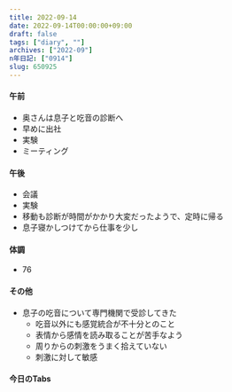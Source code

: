 ```yaml
---
title: 2022-09-14
date: 2022-09-14T00:00:00+09:00
draft: false
tags: ["diary", ""]
archives: ["2022-09"]
n年日記: ["0914"]
slug: 650925
---
```

#### 午前
- 奥さんは息子と吃音の診断へ
- 早めに出社
- 実験
- ミーティング
#### 午後
- 会議
- 実験
- 移動も診断が時間がかかり大変だったようで、定時に帰る
- 息子寝かしつけてから仕事を少し
#### 体調
- 76
#### その他
- 息子の吃音について専門機関で受診してきた
  - 吃音以外にも感覚統合が不十分とのこと
  - 表情から感情を読み取ることが苦手なよう
  - 周りからの刺激をうまく拾えていない
  - 刺激に対して敏感
#### 今日のTabs